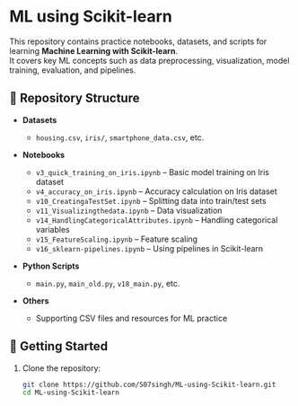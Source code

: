 # ML using Scikit-learn

This repository contains practice notebooks, datasets, and scripts for learning **Machine Learning with Scikit-learn**.  
It covers key ML concepts such as data preprocessing, visualization, model training, evaluation, and pipelines.

## 📂 Repository Structure

- **Datasets**  
  - `housing.csv`, `iris/`, `smartphone_data.csv`, etc.  

- **Notebooks**  
  - `v3_quick_training_on_iris.ipynb` – Basic model training on Iris dataset  
  - `v4_accuracy_on_iris.ipynb` – Accuracy calculation on Iris dataset  
  - `v10_CreatingaTestSet.ipynb` – Splitting data into train/test sets  
  - `v11_Visualizingthedata.ipynb` – Data visualization  
  - `v14_HandlingCategoricalAttributes.ipynb` – Handling categorical variables  
  - `v15_FeatureScaling.ipynb` – Feature scaling  
  - `v16_sklearn-pipelines.ipynb` – Using pipelines in Scikit-learn  

- **Python Scripts**  
  - `main.py`, `main_old.py`, `v18_main.py`, etc.  

- **Others**  
  - Supporting CSV files and resources for ML practice  

## 🚀 Getting Started

1. Clone the repository:
   ```bash
   git clone https://github.com/S07singh/ML-using-Scikit-learn.git
   cd ML-using-Scikit-learn
    ```
